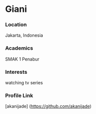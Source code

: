 # Giani 

### Location

Jakarta, Indonesia

### Academics

SMAK 1 Penabur

### Interests

watching tv series

### Profile Link

[akanijade] (https://github.com/akanijade)
